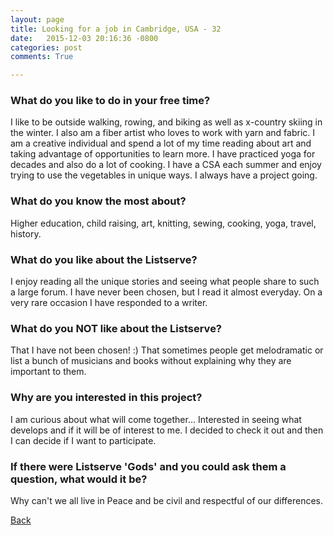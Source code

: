 ```yaml
---
layout: page
title: Looking for a job in Cambridge, USA - 32
date:   2015-12-03 20:16:36 -0800
categories: post
comments: True

---
```


### What do you like to do in your free time?
<p>I like to be outside walking, rowing, and biking as well as x-country skiing in the winter. I also am a fiber artist who loves to work with yarn and fabric. I am a creative individual and spend a lot of my time reading about art and taking advantage of opportunities to learn more. I have practiced yoga for decades and also do a lot of cooking. I have a CSA each summer and enjoy trying to use the vegetables in unique ways. I always have a project going.</p>

### What do you know the most about?
<p>Higher education, child raising, art, knitting, sewing, cooking, yoga, travel, history.</p>

### What do you like about the Listserve?
<p>I enjoy reading all the unique stories and seeing what people share to such a large forum. I have never been chosen, but I read it almost everyday. On a very rare occasion I have responded to a writer.</p>

### What do you NOT like about the Listserve?
<p>That I have not been chosen! :)
That sometimes people get melodramatic or list a bunch of musicians and books without explaining why they are important to them. </p>

### Why are you interested in this project?
<p>I am curious about what will come together... 
Interested in seeing what develops and if it will be of interest to me. I decided to check it out and then I can decide if I want to participate.</p>

### If there were Listserve 'Gods' and you could ask them a question, what would it be?
<p>Why can't we all live in Peace and be civil and respectful of our differences.</p>

[Back][1]

[1]: /home/responders/all